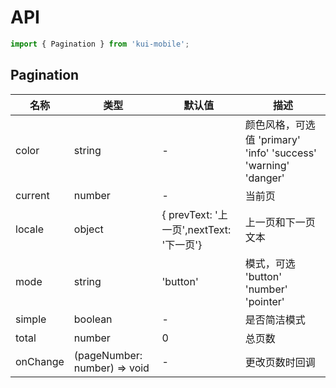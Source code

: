 # API

```jsx
import { Pagination } from 'kui-mobile';
```

## Pagination

| 名称     | 类型                         | 默认值                                   | 描述                                                           |
| -------- | ---------------------------- | ---------------------------------------- | -------------------------------------------------------------- |
| color    | string                       | -                                        | 颜色风格，可选值 'primary' 'info' 'success' 'warning' 'danger' |
| current  | number                       | -                                        | 当前页                                                         |
| locale   | object                       | { prevText: '上一页',nextText: '下一页'} | 上一页和下一页文本                                             |
| mode     | string                       | 'button'                                 | 模式，可选 'button' 'number' 'pointer'                         |
| simple   | boolean                      | -                                        | 是否简洁模式                                                   |
| total    | number                       | 0                                        | 总页数                                                         |
| onChange | (pageNumber: number) => void | -                                        | 更改页数时回调                                                 |

